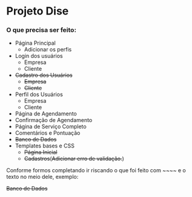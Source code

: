 # Projeto Dise

### O que precisa ser feito:
* Página Principal
    * Adicionar os perfis
* Login dos usuários
    * Empresa
    * Cliente
* ~~Cadastro dos Usuários~~
    * ~~Empresa~~
    * ~~Cliente~~
* Perfil dos Usuários
    * Empresa
    * Cliente
* Página de Agendamento
* Confirmação de Agendamento
* Página de Serviço Completo
* Comentários e Pontuação
* ~~Banco de Dados~~
* Templates bases e CSS
    * ~~Página Inicial~~
    * ~~Cadastros~~(~~Adicionar erro de validação.~~)

Conforme formos completando ir riscando o que foi feito com ~~~~ e o texto no meio dele, exemplo:

~~Banco de Dados~~